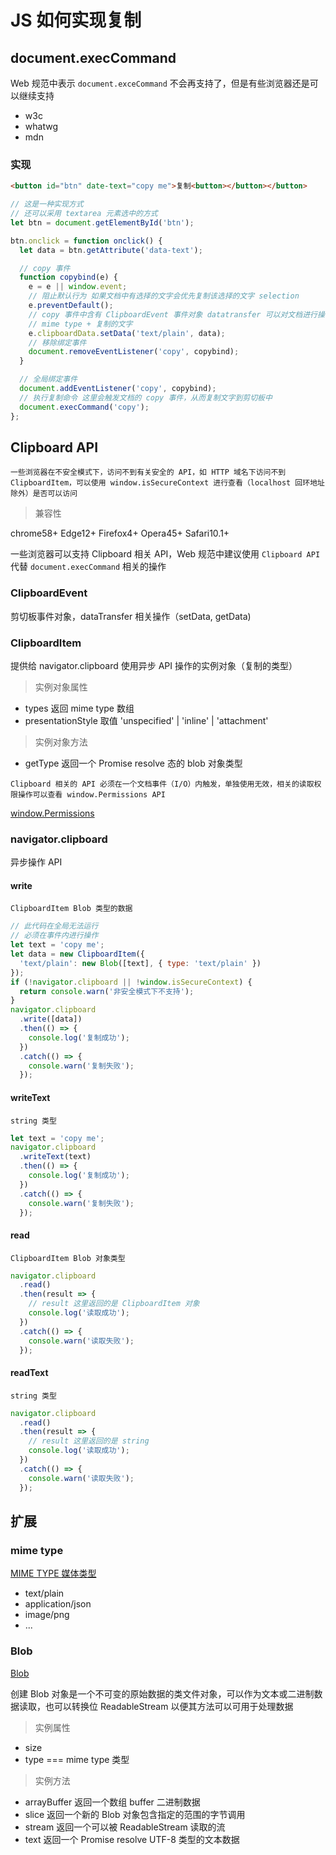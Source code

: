 # JS 如何实现复制

## document.execCommand <Badge text="Deprecated" type="warn"/>

Web 规范中表示 `document.exceCommand` 不会再支持了，但是有些浏览器还是可以继续支持

- w3c
- whatwg
- mdn

### 实现

```html
<button id="btn" date-text="copy me">复制<button></button></button>
```

```js
// 这是一种实现方式
// 还可以采用 textarea 元素选中的方式
let btn = document.getElementById('btn');

btn.onclick = function onclick() {
  let data = btn.getAttribute('data-text');

  // copy 事件
  function copybind(e) {
    e = e || window.event;
    // 阻止默认行为 如果文档中有选择的文字会优先复制该选择的文字 selection
    e.preventDefault();
    // copy 事件中含有 ClipboardEvent 事件对象 datatransfer 可以对文档进行操作
    // mime type + 复制的文字
    e.clipboardData.setData('text/plain', data);
    // 移除绑定事件
    document.removeEventListener('copy', copybind);
  }

  // 全局绑定事件
  document.addEventListener('copy', copybind);
  // 执行复制命令 这里会触发文档的 copy 事件，从而复制文字到剪切板中
  document.execCommand('copy');
};
```

## Clipboard API

```warning 注意
一些浏览器在不安全模式下，访问不到有关安全的 API，如 HTTP 域名下访问不到 ClipboardItem，可以使用 window.isSecureContext 进行查看（localhost 回环地址除外）是否可以访问
```

> 兼容性

chrome58+ Edge12+ Firefox4+ Opera45+ Safari10.1+

一些浏览器可以支持 Clipboard 相关 API，Web 规范中建议使用 `Clipboard API` 代替 `document.execCommand` 相关的操作

### ClipboardEvent

剪切板事件对象，dataTransfer 相关操作（setData, getData)

### ClipboardItem

提供给 navigator.clipboard 使用异步 API 操作的实例对象（复制的类型）

> 实例对象属性

- types 返回 mime type 数组
- presentationStyle 取值 'unspecified' | 'inline' | 'attachment'

> 实例对象方法

- getType 返回一个 Promise resolve 态的 blob 对象类型

```warning 注意
Clipboard 相关的 API 必须在一个文档事件（I/O）内触发，单独使用无效，相关的读取权限操作可以查看 window.Permissions API
```

[window.Permissions](https://developer.mozilla.org/en-US/docs/Web/API/Permissions_API)

### navigator.clipboard

异步操作 API

#### write

`ClipboardItem Blob 类型的数据`

```js
// 此代码在全局无法运行
// 必须在事件内进行操作
let text = 'copy me';
let data = new ClipboardItem({
  'text/plain': new Blob([text], { type: 'text/plain' })
});
if (!navigator.clipboard || !window.isSecureContext) {
  return console.warn('非安全模式下不支持');
}
navigator.clipboard
  .write([data])
  .then(() => {
    console.log('复制成功');
  })
  .catch(() => {
    console.warn('复制失败');
  });
```

#### writeText

`string 类型`

```js
let text = 'copy me';
navigator.clipboard
  .writeText(text)
  .then(() => {
    console.log('复制成功');
  })
  .catch(() => {
    console.warn('复制失败');
  });
```

#### read

`ClipboardItem Blob 对象类型`

```js
navigator.clipboard
  .read()
  .then(result => {
    // result 这里返回的是 ClipboardItem 对象
    console.log('读取成功');
  })
  .catch(() => {
    console.warn('读取失败');
  });
```

#### readText

`string 类型`

```js
navigator.clipboard
  .read()
  .then(result => {
    // result 这里返回的是 string
    console.log('读取成功');
  })
  .catch(() => {
    console.warn('读取失败');
  });
```

## 扩展

### mime type

[MIME TYPE 媒体类型](https://www.iana.org/assignments/media-types/media-types.xhtml)

- text/plain
- application/json
- image/png
- ...

### Blob

[Blob](https://developer.mozilla.org/en-US/docs/Web/API/Blob)

创建 Blob 对象是一个不可变的原始数据的类文件对象，可以作为文本或二进制数据读取，也可以转换位 ReadableStream 以便其方法可以可用于处理数据

> 实例属性

- size
- type === mime type 类型

> 实例方法

- arrayBuffer 返回一个数组 buffer 二进制数据
- slice 返回一个新的 Blob 对象包含指定的范围的字节调用
- stream 返回一个可以被 ReadableStream 读取的流
- text 返回一个 Promise resolve UTF-8 类型的文本数据
